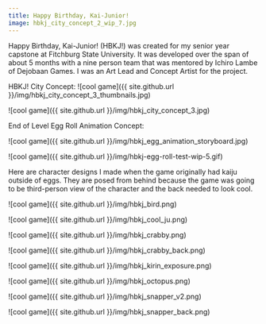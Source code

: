 ```yaml
---
title: Happy Birthday, Kai-Junior!
image: hbkj_city_concept_2_wip_7.jpg
---
```


Happy Birthday, Kai-Junior! (HBKJ!) was created for my senior year capstone at Fitchburg State University. It was developed over the span of about 5 months with a nine person team that was mentored by Ichiro Lambe of Dejobaan Games. I was an Art Lead and Concept Artist for the project.

HBKJ! City Concept:
![cool game]({{ site.github.url }}/img/hbkj_city_concept_3_thumbnails.jpg)

![cool game]({{ site.github.url }}/img/hbkj_city_concept_3.jpg)

End of Level Egg Roll Animation Concept:

![cool game]({{ site.github.url }}/img/hbkj_egg_animation_storyboard.jpg)

![cool game]({{ site.github.url }}/img/hbkj-egg-roll-test-wip-5.gif)

Here are character designs I made when the game originally had kaiju outside of eggs. They are posed from behind because the game was going to be third-person view of the character and the back needed to look cool.

![cool game]({{ site.github.url }}/img/hbkj_bird.png)

![cool game]({{ site.github.url }}/img/hbkj_cool_ju.png)

![cool game]({{ site.github.url }}/img/hbkj_crabby.png)

![cool game]({{ site.github.url }}/img/hbkj_crabby_back.png)

![cool game]({{ site.github.url }}/img/hbkj_kirin_exposure.png)

![cool game]({{ site.github.url }}/img/hbkj_octopus.png)

![cool game]({{ site.github.url }}/img/hbkj_snapper_v2.png)

![cool game]({{ site.github.url }}/img/hbkj_snapper_back.png)
